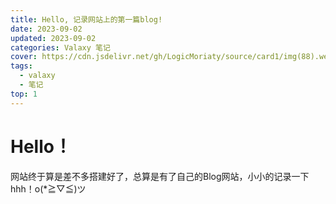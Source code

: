 ```yaml
---
title: Hello, 记录网站上的第一篇blog!
date: 2023-09-02
updated: 2023-09-02
categories: Valaxy 笔记
cover: https://cdn.jsdelivr.net/gh/LogicMoriaty/source/card1/img(88).webp
tags:
  - valaxy
  - 笔记
top: 1
---
```


# Hello！
网站终于算是差不多搭建好了，总算是有了自己的Blog网站，小小的记录一下hhh！o(*≧▽≦)ツ
